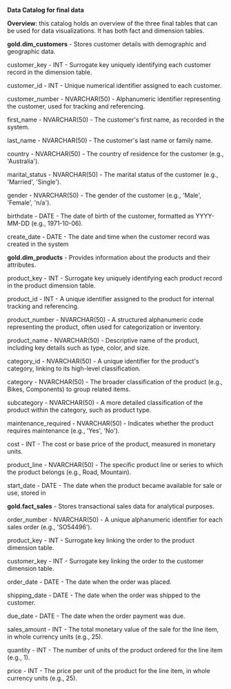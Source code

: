 **Data Catalog for final data**


**Overview**: this catalog holds an overview of the three final tables that can be used for data visualizations. It has both fact and dimension tables.


**gold.dim_customers** - Stores customer details with demographic and geographic data.

  customer_key - INT - Surrogate key uniquely identifying each customer record in the dimension table.
  
  customer_id - INT - Unique numerical identifier assigned to each customer.
  
  customer_number - NVARCHAR(50) - Alphanumeric identifier representing the customer, used for tracking and referencing.
  
  first_name - NVARCHAR(50) - The customer's first name, as recorded in the system.
  
  last_name - NVARCHAR(50) - The customer's last name or family name.
  
  country - NVARCHAR(50) - The country of residence for the customer (e.g., 'Australia').
  
  marital_status - NVARCHAR(50) - The marital status of the customer (e.g., 'Married', 'Single').
  
  gender - NVARCHAR(50) - The gender of the customer (e.g., 'Male', 'Female', 'n/a').
  
  birthdate - DATE - The date of birth of the customer, formatted as YYYY-MM-DD (e.g., 1971-10-06).
  
  create_date - DATE - The date and time when the customer record was created in the system



**gold.dim_products** - Provides information about the products and their attributes.

  product_key - INT - Surrogate key uniquely identifying each product record in the product dimension table.
  
  product_id - INT - A unique identifier assigned to the product for internal tracking and referencing.
  
  product_number - NVARCHAR(50) - A structured alphanumeric code representing the product, often used for categorization or inventory.
  
  product_name - NVARCHAR(50) - Descriptive name of the product, including key details such as type, color, and size.
  
  category_id - NVARCHAR(50) - A unique identifier for the product's category, linking to its high-level classification.
  
  category - NVARCHAR(50) - The broader classification of the product (e.g., Bikes, Components) to group related items.
  
  subcategory - NVARCHAR(50) - A more detailed classification of the product within the category, such as product type.
  
  maintenance_required - NVARCHAR(50) - Indicates whether the product requires maintenance (e.g., 'Yes', 'No').
  
  cost - INT - The cost or base price of the product, measured in monetary units.
  
  product_line - NVARCHAR(50) - The specific product line or series to which the product belongs (e.g., Road, Mountain).
  
  start_date - DATE - The date when the product became available for sale or use, stored in



**gold.fact_sales** - Stores transactional sales data for analytical purposes.

  order_number - NVARCHAR(50) - A unique alphanumeric identifier for each sales order (e.g., 'SO54496').
  
  product_key - INT - Surrogate key linking the order to the product dimension table.
  
  customer_key - INT - Surrogate key linking the order to the customer dimension table.
  
  order_date - DATE - The date when the order was placed.
  
  shipping_date - DATE - The date when the order was shipped to the customer.
  
  due_date - DATE - The date when the order payment was due.
  
  sales_amount - INT - The total monetary value of the sale for the line item, in whole currency units (e.g., 25).
  
  quantity - INT - The number of units of the product ordered for the line item (e.g., 1).
  
  price - INT - The price per unit of the product for the line item, in whole currency units (e.g., 25).
